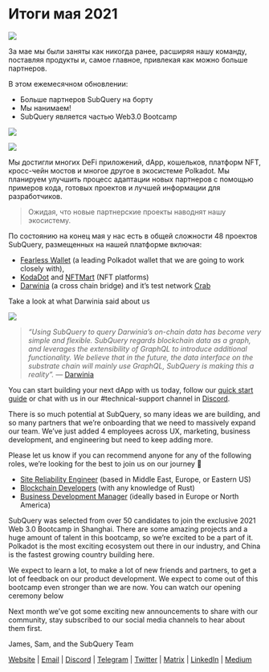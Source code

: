 # Итоги мая 2021

![](https://miro.medium.com/max/1400/1*5E_eIJBTvHI7W24ib_Syvw.png)

За мае мы были заняты как никогда ранее, расширяя нашу команду, поставляя продукты и, самое главное, привлекая как можно больше партнеров.

В этом ежемесячном обновлении:

-   Больше партнеров SubQuery на борту
-   Мы нанимаем!
-   SubQuery является частью Web3.0 Bootcamp

![](https://miro.medium.com/freeze/max/60/1*bFOaBnLZUfhRxiQa7fjbwA.gif?q=20)

![](https://miro.medium.com/max/640/1*bFOaBnLZUfhRxiQa7fjbwA.gif)

Мы достигли многих DeFi приложений, dApp, кошельков, платформ NFT, кросс-чейн мостов и многое другое в экосистеме Polkadot. Мы планируем улучшить процесс адаптации новых партнеров с помощью примеров кода, готовых проектов и лучшей информации для разработчиков.

> Ожидая, что новые партнерские проекты наводнят нашу экосистему.

По состоянию на конец мая у нас есть в общей сложности 48 проектов SubQuery, размещенных на нашей платформе включая:

-   [Fearless Wallet](https://fearlesswallet.io/) (a leading Polkadot wallet that we are going to work closely with),
-   [KodaDot](https://kodadot.xyz/) and [NFTMart](https://www.nftmart.io/) (NFT platforms)
-   [Darwinia](https://explorer.subquery.network/subquery/darwinia-network/darwinia) (a cross chain bridge) and it’s test network [Crab](https://explorer.subquery.network/subquery/wuminzhe/crab)

Take a look at what Darwinia said about us

![](https://miro.medium.com/max/1400/0*Bc8P3mcH6rz-KtT0)

> _“Using SubQuery to query Darwinia’s on-chain data has become very simple and flexible. SubQuery regards blockchain data as a graph, and leverages the extensibility of GraphQL to introduce additional functionality. We believe that in the future, the data interface on the substrate chain will mainly use GraphQL, SubQuery is making this a reality”._ — [Darwinia](https://subquery.medium.com/darwinias-network-data-is-now-available-for-free-in-subquery-b4f51c73fb15)

You can start building your next dApp with us today, follow our [quick start guide](https://doc.subquery.network/quickstart.html) or chat with us in our #technical-support channel in [Discord](https://discord.com/invite/78zg8aBSMG).

There is so much potential at SubQuery, so many ideas we are building, and so many partners that we’re onboarding that we need to massively expand our team. We’ve just added 4 employees across UX, marketing, business development, and engineering but need to keep adding more.

Please let us know if you can recommend anyone for any of the following roles, we’re looking for the best to join us on our journey 🚀

-   [Site Reliability Engineer](https://dash.recooty.com/openings/details/e44cf9762b402f5d8b5bc36f60304a15) (based in Middle East, Europe, or Eastern US)
-   [Blockchain Developers](https://dash.recooty.com/openings/details/9578a63fbe545bd82cc5bbe749636af1) (with any knowledge of Rust)
-   [Business Development Manager](https://rcty.co/3coJPrV) (ideally based in Europe or North America)

SubQuery was selected from over 50 candidates to join the exclusive 2021 Web 3.0 Bootcamp in Shanghai. There are some amazing projects and a huge amount of talent in this bootcamp, so we’re excited to be a part of it. Polkadot is the most exciting ecosystem out there in our industry, and China is the fastest growing country building here.

We expect to learn a lot, to make a lot of new friends and partners, to get a lot of feedback on our product development. We expect to come out of this bootcamp even stronger than we are now. You can watch our opening ceremony below

Next month we’ve got some exciting new announcements to share with our community, stay subscribed to our social media channels to hear about them first.

James, Sam, and the SubQuery Team

[Website](https://subquery.network/) | [Email](mailto:hello@subquery.network) | [Discord](https://discord.com/invite/78zg8aBSMG) | [Telegram](https://t.me/subquerynetwork) | [Twitter](https://twitter.com/subquerynetwork) | [Matrix](https://matrix.to/#/#subquery:matrix.org) | [LinkedIn](https://www.linkedin.com/company/subquery) | [Medium](https://subquery.medium.com/)